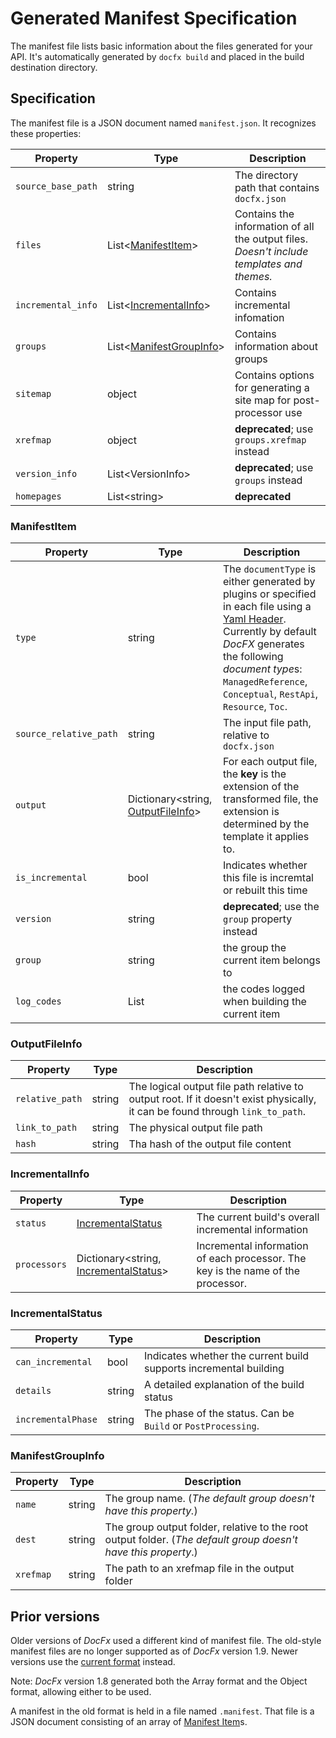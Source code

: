 Generated Manifest Specification
===========================

The manifest file lists basic information about the files generated for your API. It's automatically 
generated by `docfx build` and placed in the build destination directory.

Specification
-------------

The manifest file is a JSON document named `manifest.json`. It recognizes these properties:

Property            | Type                                          | Description
---                 | ---                                           | ---
`source_base_path`  | string                                        | The directory path that contains `docfx.json`
`files`             | List<[ManifestItem](#manifestitem)>           | Contains the information of all the output files. *Doesn't include templates and themes.*
`incremental_info`  | List<[IncrementalInfo](#incrementalinfo)>     | Contains incremental infomation
`groups`            | List<[ManifestGroupInfo](#manifestgroupinfo)> | Contains information about groups
`sitemap`           | object                                        | Contains options for generating a site map for post-processor use
`xrefmap`           | object                                        | **deprecated**; use `groups.xrefmap` instead
`version_info`      | List\<VersionInfo\>                           | **deprecated**; use `groups` instead
`homepages`         | List\<string\>                                | **deprecated**

### ManifestItem

|        Property        |                         Type                          |                                                                                                                             Description                                                                                                                              |
|------------------------|-------------------------------------------------------|----------------------------------------------------------------------------------------------------------------------------------------------------------------------------------------------------------------------------------------------------------------------|
|         `type`         |                        string                         | The `documentType` is either generated by plugins or specified in each file using a [Yaml Header](docfx_flavored_markdown.md#yaml-header). Currently by default *DocFX* generates the following *document type*s: `ManagedReference`, `Conceptual`, `RestApi`, `Resource`, `Toc`. |
| `source_relative_path` |                        string                         |                                                                                                            The input file path, relative to `docfx.json`                                                                                                             |
|        `output`        | Dictionary<string, [OutputFileInfo](#outputfileinfo)> |                                                                For each output file, the **key** is the extension of the transformed file, the extension is determined by the template it applies to.                                                                |
|    `is_incremental`    |                         bool                          |                                                                                                    Indicates whether this file is incremtal or rebuilt this time                                                                                                     |
|       `version`        |                        string                         |                                                                                                                      **deprecated**; use the `group` property instead                                                                                                |
|        `group`         |                        string                         |                                                                                                                the group the current item belongs to                                                                                                                 |
|      `log_codes`       |                     List<string>                      |                                                                                                           the codes logged when building the current item                                                                                                            |

### OutputFileInfo

Property               | Type                  | Description
---                    | ---                   | ---
`relative_path`        | string                | The logical output file path relative to output root. If it doesn't exist physically, it can be found through `link_to_path`.
`link_to_path`         | string                | The physical output file path
`hash`                 | string                | Tha hash of the output file content

### IncrementalInfo

Property               | Type                  | Description
---                    | ---                   | ---
`status`               | [IncrementalStatus](#incrementalstatus) | The current build's overall incremental information
`processors`           | Dictionary<string, [IncrementalStatus](#incrementalstatus)> | Incremental information of each processor. The key is the name of the processor.

### IncrementalStatus

Property               | Type                  | Description
---                    | ---                   | ---
`can_incremental`      | bool                  | Indicates whether the current build supports incremental building
`details`              | string                | A detailed explanation of the build status
`incrementalPhase`     | string                | The phase of the status. Can be `Build` or `PostProcessing`.

### ManifestGroupInfo

| Property  |  Type  |                                          Description                                           |
|-----------|--------|------------------------------------------------------------------------------------------------|
|  `name`   | string | The group name. (*The default group doesn't have this property.*)                              |
|  `dest`   | string | The group output folder, relative to the root output folder. (*The default group doesn't have this property*.) |
| `xrefmap` | string | The path to an xrefmap file in the output folder                                               |


Prior versions
--------------
Older versions of *DocFx* used a different kind of manifest file. The old-style manifest files are no longer
supported as of *DocFx* version 1.9. Newer versions use the [current format](#specification) instead.

Note: *DocFx* version 1.8 generated both the Array format and the Object format, allowing either to be used.

A manifest in the old format is held in a file named `.manifest`. That file is a JSON document consisting of an array
of [Manifest Item](#manifestitem)s.
